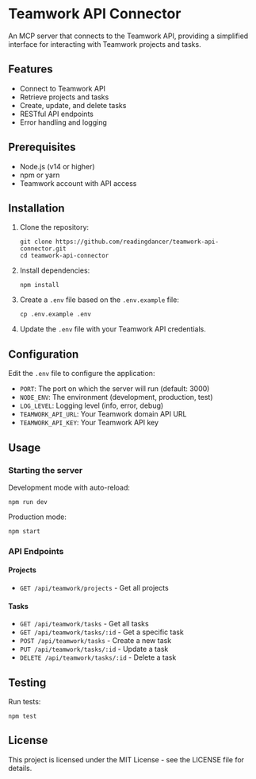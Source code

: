 # Teamwork API Connector

An MCP server that connects to the Teamwork API, providing a simplified interface for interacting with Teamwork projects and tasks.

## Features

- Connect to Teamwork API
- Retrieve projects and tasks
- Create, update, and delete tasks
- RESTful API endpoints
- Error handling and logging

## Prerequisites

- Node.js (v14 or higher)
- npm or yarn
- Teamwork account with API access

## Installation

1. Clone the repository:
   ```
   git clone https://github.com/readingdancer/teamwork-api-connector.git
   cd teamwork-api-connector
   ```

2. Install dependencies:
   ```
   npm install
   ```

3. Create a `.env` file based on the `.env.example` file:
   ```
   cp .env.example .env
   ```

4. Update the `.env` file with your Teamwork API credentials.

## Configuration

Edit the `.env` file to configure the application:

- `PORT`: The port on which the server will run (default: 3000)
- `NODE_ENV`: The environment (development, production, test)
- `LOG_LEVEL`: Logging level (info, error, debug)
- `TEAMWORK_API_URL`: Your Teamwork domain API URL
- `TEAMWORK_API_KEY`: Your Teamwork API key

## Usage

### Starting the server

Development mode with auto-reload:
```
npm run dev
```

Production mode:
```
npm start
```

### API Endpoints

#### Projects
- `GET /api/teamwork/projects` - Get all projects

#### Tasks
- `GET /api/teamwork/tasks` - Get all tasks
- `GET /api/teamwork/tasks/:id` - Get a specific task
- `POST /api/teamwork/tasks` - Create a new task
- `PUT /api/teamwork/tasks/:id` - Update a task
- `DELETE /api/teamwork/tasks/:id` - Delete a task

## Testing

Run tests:
```
npm test
```

## License

This project is licensed under the MIT License - see the LICENSE file for details.